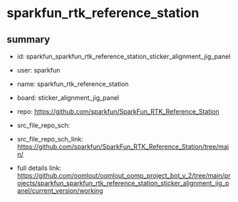 # sparkfun_rtk_reference_station
 
## summary 
* id: sparkfun_sparkfun_rtk_reference_station_sticker_alignment_jig_panel
* user: sparkfun
* name: sparkfun_rtk_reference_station
* board: sticker_alignment_jig_panel
* repo: https://github.com/sparkfun/SparkFun_RTK_Reference_Station



* src_file_repo_sch: 
* src_file_repo_sch_link: https://github.com/sparkfun/SparkFun_RTK_Reference_Station/tree/main/
* full details link: https://github.com/oomlout/oomlout_oomp_project_bot_v_2/tree/main/projects/sparkfun_sparkfun_rtk_reference_station_sticker_alignment_jig_panel/current_version/working  







